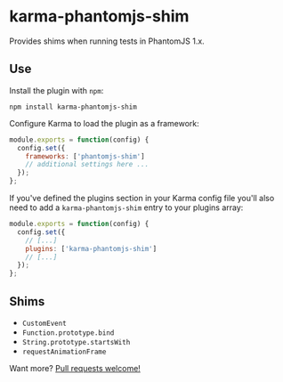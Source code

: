 # karma-phantomjs-shim

Provides shims when running tests in PhantomJS 1.x.

## Use

Install the plugin with `npm`:

    npm install karma-phantomjs-shim

Configure Karma to load the plugin as a framework:

```js
module.exports = function(config) {
  config.set({
    frameworks: ['phantomjs-shim']
    // additional settings here ...
  });
};
```

If you've defined the plugins section in your Karma config file you'll also need to add a `karma-phantomjs-shim` entry to your plugins array:

```js
module.exports = function(config) {
  config.set({
    // [...]
    plugins: ['karma-phantomjs-shim']
    // [...]
  });
};
```

## Shims

 * `CustomEvent`
 * `Function.prototype.bind`
 * `String.prototype.startsWith`
 * `requestAnimationFrame`

Want more?  [Pull requests welcome!](https://github.com/tschaub/karma-phantomjs-shim)
